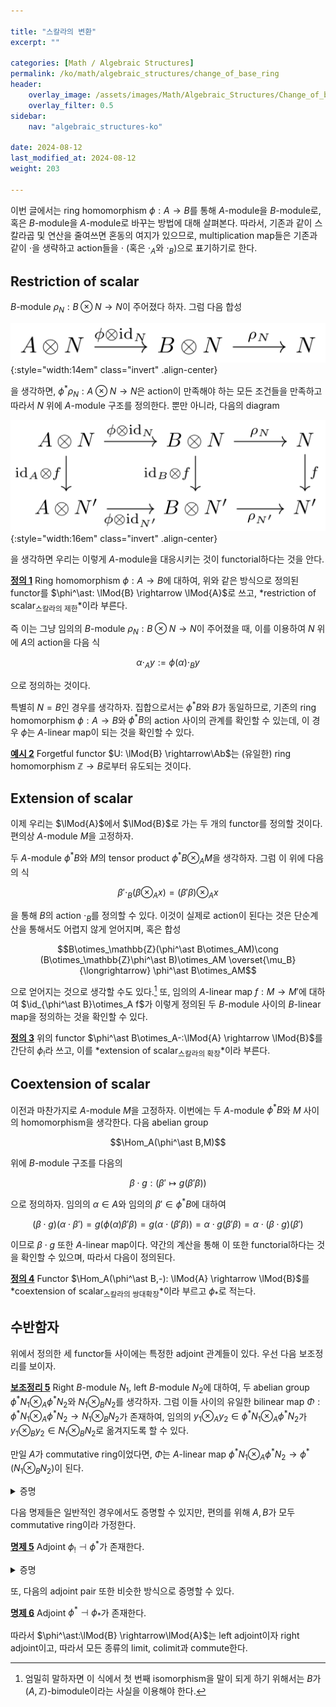 ```yaml
---

title: "스칼라의 변환"
excerpt: ""

categories: [Math / Algebraic Structures]
permalink: /ko/math/algebraic_structures/change_of_base_ring
header:
    overlay_image: /assets/images/Math/Algebraic_Structures/Change_of_base_ring.png
    overlay_filter: 0.5
sidebar: 
    nav: "algebraic_structures-ko"

date: 2024-08-12
last_modified_at: 2024-08-12
weight: 203

---
```


이번 글에서는 ring homomorphism $\phi:A \rightarrow B$를 통해 $A$-module을 $B$-module로, 혹은 $B$-module을 $A$-module로 바꾸는 방법에 대해 살펴본다. 따라서, 기존과 같이 스칼라곱 및 연산을 줄여쓰면 혼동의 여지가 있으므로, multiplication map들은 기존과 같이 $\cdot$을 생략하고 action들을 $\cdot$ (혹은 $\cdot_A$와 $\cdot_B$)으로 표기하기로 한다. 

## Restriction of scalar

$B$-module $\rho_N:B\otimes N \rightarrow N$이 주어졌다 하자. 그럼 다음 합성

![restriction_of_scalars](/assets/images/Math/Algebraic_Structures/Change_of_base_ring-1.png){:style="width:14em" class="invert" .align-center}

을 생각하면, $\phi^\ast\rho_N:A\otimes N \rightarrow N$은 action이 만족해야 하는 모든 조건들을 만족하고 따라서 $N$ 위에 $A$-module 구조를 정의한다. 뿐만 아니라, 다음의 diagram

![restriction_of_scalars_functoriality](/assets/images/Math/Algebraic_Structures/Change_of_base_ring-2.png){:style="width:16em" class="invert" .align-center}

을 생각하면 우리는 이렇게 $A$-module을 대응시키는 것이 functorial하다는 것을 안다.

<div class="definition" markdown="1">

<ins id="def1">**정의 1**</ins> Ring homomorphism $\phi:A \rightarrow B$에 대하여, 위와 같은 방식으로 정의된 functor를 $\phi^\ast: \lMod{B} \rightarrow \lMod{A}$로 쓰고, *restriction of scalar<sub>스칼라의 제한</sub>*이라 부른다. 

</div>

즉 이는 그냥 임의의 $B$-module $\rho_N: B\otimes N \rightarrow N$이 주어졌을 때, 이를 이용하여 $N$ 위에 $A$의 action을 다음 식

$$\alpha\cdot_A y:=\phi(\alpha)\cdot_B y$$

으로 정의하는 것이다. 

특별히 $N=B$인 경우를 생각하자. 집합으로서는 $\phi^\ast B$와 $B$가 동일하므로, 기존의 ring homomorphism $\phi:A \rightarrow B$와 $\phi^\ast B$의 action 사이의 관계를 확인할 수 있는데, 이 경우 $\phi$는 $A$-linear map이 되는 것을 확인할 수 있다. 

<div class="example" markdown="1">

<ins id="ex2">**예시 2**</ins> Forgetful functor $U: \lMod{B} \rightarrow\Ab$는 (유일한) ring homomorphism $\mathbb{Z}\rightarrow B$로부터 유도되는 것이다. 

</div>

## Extension of scalar

이제 우리는 $\lMod{A}$에서 $\lMod{B}$로 가는 두 개의 functor를 정의할 것이다. 편의상 $A$-module $M$을 고정하자. 

두 $A$-module $\phi^\ast B$와 $M$의 tensor product $\phi^\ast B\otimes_AM$을 생각하자. 그럼 이 위에 다음의 식

$$\beta'\cdot_B(\beta\otimes_A x)=(\beta'\beta)\otimes_A x$$

을 통해 $B$의 action $\cdot_B$를 정의할 수 있다. 이것이 실제로 action이 된다는 것은 단순계산을 통해서도 어렵지 않게 얻어지며, 혹은 합성

$$B\otimes_\mathbb{Z}(\phi^\ast B\otimes_AM)\cong (B\otimes_\mathbb{Z}\phi^\ast B)\otimes_AM \overset{\mu_B}{\longrightarrow} \phi^\ast B\otimes_AM$$

으로 얻어지는 것으로 생각할 수도 있다.[^1] 또, 임의의 $A$-linear map $f:M \rightarrow M'$에 대하여 $\id_{\phi^\ast B}\otimes_A f$가 이렇게 정의된 두 $B$-module 사이의 $B$-linear map을 정의하는 것을 확인할 수 있다.

<div class="definition" markdown="1">

<ins id="def3">**정의 3**</ins> 위의 functor $\phi^\ast B\otimes_A-:\lMod{A} \rightarrow \lMod{B}$를 간단히 $\phi_!$라 쓰고, 이를 *extension of scalar<sub>스칼라의 확장</sub>*이라 부른다.

</div>

## Coextension of scalar

이전과 마찬가지로 $A$-module $M$을 고정하자. 이번에는 두 $A$-module $\phi^\ast B$와 $M$ 사이의 homomorphism을 생각한다. 다음 abelian group

$$\Hom_A(\phi^\ast B,M)$$

위에 $B$-module 구조를 다음의 

$$\beta\cdot g: (\beta'\mapsto g(\beta'\beta))$$

으로 정의하자. 임의의 $\alpha\in A$와 임의의 $\beta'\in \phi^\ast B$에 대하여 

$$(\beta\cdot g)(\alpha\cdot \beta')=g(\phi(\alpha)\beta'\beta)=g(\alpha\cdot(\beta'\beta))=\alpha\cdot g(\beta'\beta)=\alpha\cdot (\beta\cdot g)(\beta')$$

이므로 $\beta\cdot g$ 또한 $A$-linear map이다. 약간의 계산을 통해 이 또한 functorial하다는 것을 확인할 수 있으며, 따라서 다음이 정의된다.

<div class="definition" markdown="1">

<ins id="def4">**정의 4**</ins> Functor $\Hom_A(\phi^\ast B,-): \lMod{A} \rightarrow \lMod{B}$를 *coextension of scalar<sub>스칼라의 쌍대확장</sub>*이라 부르고 $\phi_\ast$로 적는다.

</div>

## 수반함자

위에서 정의한 세 functor들 사이에는 특정한 adjoint 관계들이 있다. 우선 다음 보조정리를 보이자.

<div class="proposition" markdown="1">

<ins id="lem5">**보조정리 5**</ins> Right $B$-module $N_1$, left $B$-module $N_2$에 대하여, 두 abelian group $\phi^\ast N_1\otimes_A \phi^\ast N_2$와 $N_1\otimes_B N_2$를 생각하자. 그럼 이들 사이의 유일한 bilinear map $\Phi:\phi^\ast N_1\otimes_A \phi^\ast N_2 \rightarrow N_1\otimes_BN_2$가 존재하여, 임의의 $y_1\otimes_A y_2\in \phi^\ast N_1\otimes_A\phi^\ast N_2$가 $y_1\otimes_B y_2\in N_1\otimes_BN_2$로 옮겨지도록 할 수 있다. 

만일 $A$가 commutative ring이었다면, $\Phi$는 $A$-linear map $\phi^\ast N_1\otimes_A\phi^\ast N_2 \rightarrow\phi^\ast(N_1\otimes_BN_2)$이 된다.

</div>
<details class="proof" markdown="1">
<summary>증명</summary>

$\phi^\ast N_1\times\phi^\ast N_2$에서 $N_1\otimes_B N_2$로의 함수를 $(y_1,y_2)\mapsto y_1\otimes_B y_2$로 정의한 후, 이것이 $A$의 스칼라곱에 대해서도 잘 행동하는 것을 보이면 된다. 그런데 $\phi^\ast N_1,\phi^\ast N_2$ 위에서 $A$의 스칼라곱은 $\phi(\alpha)$를 통한 $B$-action으로 정의되므로, 임의의 $\alpha\in A$에 대하여

$$(\alpha\cdot_A y_1,y_2)=(\phi(\alpha)\cdot_B y_1, y_2)\mapsto (\phi(\alpha)\cdot_B y_1)\otimes_B y_2=y_1\otimes_B(\phi(\alpha)\cdot_B y_1)$$

가 성립하며, 따라서 $(\alpha\cdot_A y_1,y_2)$와 $y_1,\alpha\cdot_Ay_2$가 같은 원소로 보내지므로 tensor product의 universal property에 의해 증명이 완료된다.


</details>

다음 명제들은 일반적인 경우에서도 증명할 수 있지만, 편의를 위해 $A, B$가 모두 commutative ring이라 가정한다. 

<div class="proposition" markdown="1">

<ins id="prop5">**명제 5**</ins> Adjoint $\phi_!\dashv\phi^\ast$가 존재한다. 

</div>
<details class="proof" markdown="1">
<summary>증명</summary>

임의의 $A$-module $M$, $B$-module $N$를 고정하자. 우선 임의의 $f\in\Hom_B(\phi_!M,N)$에 대하여, 함수들의 합성

![Adjointness-1](/assets/images/Math/Algebraic_Structures/Change_of_base_ring-3.png){:style="width:21em" class="invert" .align-center}

을 통해 함수 $M \rightarrow N$을 얻는다. 이 때 $M \rightarrow A\otimes_AM \rightarrow \phi^\ast B\otimes_AM$은 $A$-linear map들의 합성이고, $f:\phi^\ast B\otimes M \rightarrow N$은 $B$-linear map이다. 우선 임의의 $\alpha\in A$와 $x\in M$에 대하여 앞의 $A$-linear map들의 합성을 보면

$$\alpha\cdot_Ax\mapsto \alpha\otimes_A x\mapsto \phi(\alpha)\otimes_A x$$

이고, $B$-linear map $f$에 대해서는

$$\phi(\alpha)\otimes_A x=(\phi(\alpha)1)\otimes_A x=\phi(\alpha)\cdot_B(1\otimes_A x)$$

을 이용하면

$$f(\phi(\alpha)\otimes_A x)=f(\phi(\alpha)\cdot_B(1\otimes_A x))=\phi(\alpha)\cdot_B f(1\otimes_A x)$$

이다. 즉, restriction of scalar를 통해 $N$을 $A$-module로 보면 위의 합성은 $A$-linear map인 것을 안다. 

거꾸로, 임의의 $g\in\Hom_A(M, \phi^\ast N)$이 주어졌다 하자. 그럼 이번엔 다음 합성

![Adjointness-2](/assets/images/Math/Algebraic_Structures/Change_of_base_ring-4.png){:style="width:28em" class="invert" .align-center}

을 통해 함수 $\phi_!M \rightarrow N$을 얻는다. 그럼 임의의 $\beta'\in B$와 $\beta\otimes_A x\in \phi^\ast B\otimes_AM$에 대하여, 

$$\Phi(\id_{\phi^\ast B}\otimes_A g(\beta'\cdot_B(\beta\otimes_Ax)))=\Phi((\beta'\beta)\otimes_Ax)=(\beta'\beta)\otimes_B x$$

이고, 이는 $B\otimes_BN\cong N$을 통해 $(\beta'\beta)\cdot_Bx=\beta'\cdot_B(\beta\cdot_Bx)$로 옮겨진다. 즉 위에서 정의한 함수는 $B$-linear map이다. 

이제 위에서 정의된 두 함수가 서로의 역함수임을 확인할 수 있고, 뿐만 아니라 이들이 natural equivalence를 정의한다는 것 또한 확인할 수 있다.

</details>

또, 다음의 adjoint pair 또한 비슷한 방식으로 증명할 수 있다. 

<div class="proposition" markdown="1">

<ins id="prop6">**명제 6**</ins> Adjoint $\phi^\ast\dashv\phi_\ast$가 존재한다. 

</div>

따라서 $\phi^\ast:\lMod{B} \rightarrow\lMod{A}$는 left adjoint이자 right adjoint이고, 따라서 모든 종류의 limit, colimit과 commute한다. 



[^1]: 엄밀히 말하자면 이 식에서 첫 번째 isomorphism을 말이 되게 하기 위해서는 $B$가 $(A,\mathbb{Z})$-bimodule이라는 사실을 이용해야 한다.

